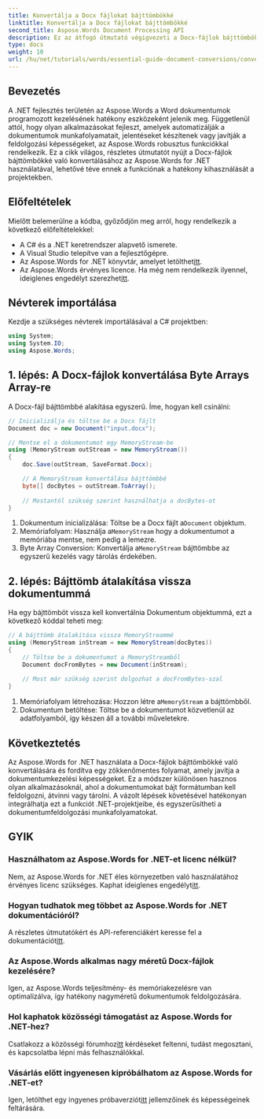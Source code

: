 ```yaml
---
title: Konvertálja a Docx fájlokat bájttömbökké
linktitle: Konvertálja a Docx fájlokat bájttömbökké
second_title: Aspose.Words Document Processing API
description: Ez az átfogó útmutató végigvezeti a Docx-fájlok bájttömbökké való konvertálásának folyamatán, majd az Aspose.Words for .NET használatával vissza dokumentumobjektummá.
type: docs
weight: 10
url: /hu/net/tutorials/words/essential-guide-document-conversions/convert-docx-to-byte-arrays/
---
```

## Bevezetés

A .NET fejlesztés területén az Aspose.Words a Word dokumentumok programozott kezelésének hatékony eszközeként jelenik meg. Függetlenül attól, hogy olyan alkalmazásokat fejleszt, amelyek automatizálják a dokumentumok munkafolyamatait, jelentéseket készítenek vagy javítják a feldolgozási képességeket, az Aspose.Words robusztus funkciókkal rendelkezik. Ez a cikk világos, részletes útmutatót nyújt a Docx-fájlok bájttömbökké való konvertálásához az Aspose.Words for .NET használatával, lehetővé téve ennek a funkciónak a hatékony kihasználását a projektekben.

## Előfeltételek

Mielőtt belemerülne a kódba, győződjön meg arról, hogy rendelkezik a következő előfeltételekkel:

- A C# és a .NET keretrendszer alapvető ismerete.
- A Visual Studio telepítve van a fejlesztőgépre.
-  Az Aspose.Words for .NET könyvtár, amelyet letölthet[itt](https://releases.aspose.com/words/net/).
-  Az Aspose.Words érvényes licence. Ha még nem rendelkezik ilyennel, ideiglenes engedélyt szerezhet[itt](https://purchase.conholdate.com/temporary-license/).

## Névterek importálása

Kezdje a szükséges névterek importálásával a C# projektben:

```csharp
using System;
using System.IO;
using Aspose.Words;
```

## 1. lépés: A Docx-fájlok konvertálása Byte Arrays Array-re

A Docx-fájl bájttömbbé alakítása egyszerű. Íme, hogyan kell csinálni:

```csharp
// Inicializálja és töltse be a Docx fájlt
Document doc = new Document("input.docx");

// Mentse el a dokumentumot egy MemoryStream-be
using (MemoryStream outStream = new MemoryStream())
{
    doc.Save(outStream, SaveFormat.Docx);

    // A MemoryStream konvertálása bájttömbbé
    byte[] docBytes = outStream.ToArray();
    
    // Mostantól szükség szerint használhatja a docBytes-ot
}
```
1.  Dokumentum inicializálása: Töltse be a Docx fájlt a`Document` objektum.
2.  Memóriafolyam: Használja a`MemoryStream` hogy a dokumentumot a memóriába mentse, nem pedig a lemezre.
3.  Byte Array Conversion: Konvertálja a`MemoryStream` bájttömbbe az egyszerű kezelés vagy tárolás érdekében.

## 2. lépés: Bájttömb átalakítása vissza dokumentummá

Ha egy bájttömböt vissza kell konvertálnia Dokumentum objektummá, ezt a következő kóddal teheti meg:

```csharp
// A bájttömb átalakítása vissza MemoryStreammé
using (MemoryStream inStream = new MemoryStream(docBytes))
{
    // Töltse be a dokumentumot a MemoryStreamből
    Document docFromBytes = new Document(inStream);
    
    // Most már szükség szerint dolgozhat a docFromBytes-szal
}
```
1.  Memóriafolyam létrehozása: Hozzon létre a`MemoryStream` a bájttömbből.
2. Dokumentum betöltése: Töltse be a dokumentumot közvetlenül az adatfolyamból, így készen áll a további műveletekre.

## Következtetés

Az Aspose.Words for .NET használata a Docx-fájlok bájttömbökké való konvertálására és fordítva egy zökkenőmentes folyamat, amely javítja a dokumentumkezelési képességeket. Ez a módszer különösen hasznos olyan alkalmazásoknál, ahol a dokumentumokat bájt formátumban kell feldolgozni, átvinni vagy tárolni. A vázolt lépések követésével hatékonyan integrálhatja ezt a funkciót .NET-projektjeibe, és egyszerűsítheti a dokumentumfeldolgozási munkafolyamatokat.

## GYIK

### Használhatom az Aspose.Words for .NET-et licenc nélkül?
 Nem, az Aspose.Words for .NET éles környezetben való használatához érvényes licenc szükséges. Kaphat ideiglenes engedélyt[itt](https://purchase.conholdate.com/temporary-license/).

### Hogyan tudhatok meg többet az Aspose.Words for .NET dokumentációról?
 A részletes útmutatókért és API-referenciákért keresse fel a dokumentációt[itt](https://reference.aspose.com/words/net/).

### Az Aspose.Words alkalmas nagy méretű Docx-fájlok kezelésére?
Igen, az Aspose.Words teljesítmény- és memóriakezelésre van optimalizálva, így hatékony nagyméretű dokumentumok feldolgozására.

### Hol kaphatok közösségi támogatást az Aspose.Words for .NET-hez?
 Csatlakozz a közösségi fórumhoz[itt](https://forum.aspose.com/c/words/8) kérdéseket feltenni, tudást megosztani, és kapcsolatba lépni más felhasználókkal.

### Vásárlás előtt ingyenesen kipróbálhatom az Aspose.Words for .NET-et?
 Igen, letölthet egy ingyenes próbaverziót[itt](https://releases.aspose.com/) jellemzőinek és képességeinek feltárására.